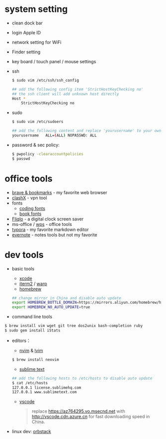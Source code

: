 # system setting

- clean dock bar

- login Apple ID

- network setting for WiFi

- Finder setting

- key board / touch panel / mouse settings

- ssh

    ```bash
    $ sudo vim /etc/ssh/ssh_config
    
    ## add the following config item 'StrictHostKeyChecking no'
    ## the ssh client will add unknown host directly
    Host *
        StrictHostKeyChecking no
    ```

- sudo

    ```bash
    $ sudo vim /etc/sudoers
    
    ## add the following content and replace 'yourusername' to your own user name
    yourusername   ALL=(ALL) NOPASSWD: ALL
    ```

- password & sec policy:

    ```bash
    $ pwpolicy -clearaccountpolicies
    $ passwd
    ```

# office tools

- [brave & bookmarks](https://brave.com/) - my favorite web browser
- [clashX](https://chaoxi.cool/dl/clashx.dmg) - vpn tool
- fonts
    - [coding fonts](https://github.com/oswystan/nerd-fonts)
    - [book fonts](https://github.com/oswystan/book-fonts)
- [Fliqlo](https://fliqlo.com/screensaver/) - a digital clock screen saver
- ms-office / [wps](https://www.wps.cn/) - office tools
- [typora](https://typora.io/) - my favorite markdown editor
- [evernote](https://www.yinxiang.com/dl-mac/?) - notes tools but not my favorite
# dev tools

- basic tools
    - [xcode](https://developer.apple.com/xcode/)
    - [iterm2](https://iterm2.com/) / [warp](https://www.warp.dev/)
    - [homebrew](https://brew.sh/)
    ```bash
    ## change mirror in China and disable auto update
    export HOMEBREW_BOTTLE_DOMAIN=https://mirrors.aliyun.com/homebrew/homebrew-bottles
    export HOMEBREW_NO_AUTO_UPDATE=true
    ```
    
- command line tools
```bash
$ brew install vim wget git tree dos2unix bash-completion ruby
$ sudo gem install iStats
```
- editors：
    - [nvim](https://github.com/neovim/neovim/releases/tag/stable) & [lvim](https://www.lunarvim.org/zh-Hans/docs/installation)
    ```bash
    $ brew install neovim
    ```
    - [sublime text](https://www.sublimetext.com/)
    ```bash
    ## add the following hosts to /etc/hosts to disable auto update
    $ cat /etc/hosts
    127.0.0.1 license.sublimehq.com
    127.0.0.1 www.sublimetext.com
    ```
    
    - [vscode](https://code.visualstudio.com/)
    
        > replace https://az764295.vo.msecnd.net with http://vscode.cdn.azure.cn for fast downloading speed in China.
    
- linux dev: [orbstack](https://orbstack.dev/download)
